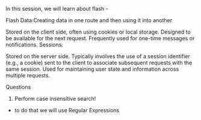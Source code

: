 In this session, we will learn about flash -

Flash Data:Creating data in one route and then using it into another

Stored on the client side, often using cookies or local storage.
Designed to be available for the next request.
Frequently used for one-time messages or notifications.
Sessions:
 
Stored on the server side.
Typically involves the use of a session identifier (e.g., a cookie) sent to the client to associate subsequent requests with the same session.
Used for maintaining user state and information across multiple requests.

Questions

1. Perform case insensitive search!

- to do that we will use Regular Expressions